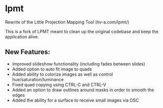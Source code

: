 # lpmt
Rewrite of the Little Projection Mapping Tool (hv-a.com/lpmt/)

This is a fork of LPMT meant to clean up the original codebase and keep the application alive.

## New Features:
* Improved slideshow functionality (including fades between slides)
* Added option to auto fit image to quads
* Added ability to colorize images as well as control hue/saturation/luminance 
* Fixed quad copying using CTRL-C and CTRL-V
* Added an option to draw outlines around masks in order to smooth the edges
* Added the ability for a surface to receive small images via OSC



